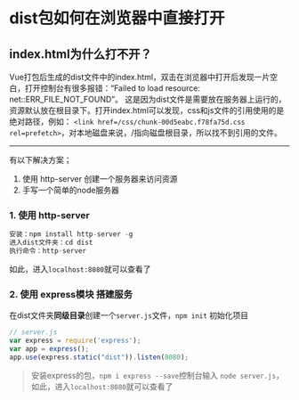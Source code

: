 # dist包如何在浏览器中直接打开

## index.html为什么打不开？
Vue打包后生成的dist文件中的index.html，双击在浏览器中打开后发现一片空白，打开控制台有很多报错：“Failed to load resource: net::ERR_FILE_NOT_FOUND”。
这是因为dist文件是需要放在服务器上运行的，资源默认放在根目录下。打开index.html可以发现，css和js文件的引用使用的是绝对路径，例如：
`<link href=/css/chunk-00d5eabc.f78fa75d.css rel=prefetch>`，对本地磁盘来说，/指向磁盘根目录，所以找不到引用的文件。

------

有以下解决方案；
1. 使用 http-server 创建一个服务器来访问资源
2. 手写一个简单的node服务器

### 1. 使用 http-server
```js
安装：npm install http-server -g
进入dist文件夹：cd dist
执行命令：http-server
```
如此，进入`localhost:8080`就可以查看了

### 2. 使用 express模块 搭建服务
在dist文件夹**同级目录**创建一个`server.js`文件，`npm init` 初始化项目
```js
// server.js
var express = require('express');
var app = express();
app.use(express.static("dist")).listen(8080);
```
> 安装express的包，`npm i express --save`控制台输入 `node server.js`，如此，进入`localhost:8080`就可以查看了